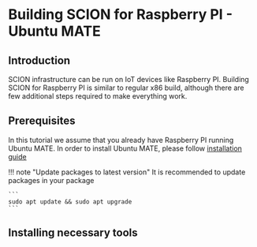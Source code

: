 # Building SCION for Raspberry PI - Ubuntu MATE

## Introduction

SCION infrastructure can be run on IoT devices like Raspberry PI. Building SCION for Raspberry PI is similar to regular x86 build, although there are few additional steps required to make everything work.

## Prerequisites

In this tutorial we assume that you already have Raspberry PI running Ubuntu MATE. In order to install Ubuntu MATE, please follow [installation guide](https://ubuntu-mate.org/raspberry-pi/)

!!! note "Update packages to latest version"
    It is recommended to update packages in your package

    ```
    sudo apt update && sudo apt upgrade
    ```

## Installing necessary tools